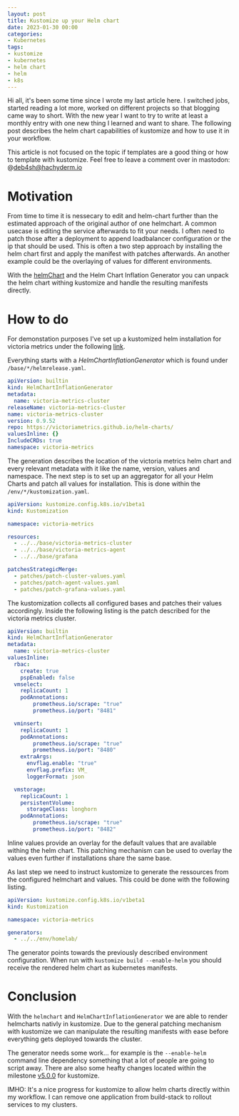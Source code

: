 ```yaml
---
layout: post
title: Kustomize up your Helm chart
date: 2023-01-30 00:00 
categories: 
- Kubernetes
tags:
- kustomize
- kubernetes
- helm chart
- helm
- k8s
---
```


Hi all, 
it's been some time since I wrote my last article here. I switched jobs, started reading a lot more, worked on different projects so that blogging came way to short. 
With the new year I want to try to write at least a monthly entry with one new thing I learned and want to share. 
The following post describes the helm chart capabilities of kustomize and how to use it in your workflow.

This article is not focused on the topic if templates are a good thing or how to template with kustomize. Feel free to leave a comment over in mastodon: @deb4sh@hachyderm.io

# Motivation

From time to time it is nessecary to edit and helm-chart further than the estimated approach of the original author of one helmchart. 
A common usecase is editing the service afterwards to fit your needs. I often need to patch those after a deployment to append loadbalancer configuration or the ip that should be used. This is often a two step approach by installing the helm chart first and apply the manifest with patches afterwards. 
An another example could be the overlaying of values for different environments. 

With the [helmChart](https://github.com/kubernetes-sigs/kustomize/blob/master/examples/chart.md) and the Helm Chart Inflation Generator you can unpack the helm chart withing kustomize and handle the resulting manifests directly.

# How to do

For demonstation purposes I've set up a kustomized helm installation for victoria metrics under the following [link](https://github.com/deB4SH/Kustomize-Victoria-Metrics).

Everything starts with a *HelmChartInflationGenerator* which is found under `/base/*/helmrelease.yaml`.

```yaml
apiVersion: builtin
kind: HelmChartInflationGenerator
metadata:
  name: victoria-metrics-cluster
releaseName: victoria-metrics-cluster
name: victoria-metrics-cluster
version: 0.9.52
repo: https://victoriametrics.github.io/helm-charts/
valuesInline: {}
IncludeCRDs: true
namespace: victoria-metrics
```

The generation describes the location of the victoria metrics helm chart and every relevant metadata with it like the name, version, values and namespace.
The next step is to set up an aggregator for all your Helm Charts and patch all values for installation. 
This is done within the `/env/*/kustomization.yaml`.

```yaml
apiVersion: kustomize.config.k8s.io/v1beta1
kind: Kustomization

namespace: victoria-metrics

resources:
  - ../../base/victoria-metrics-cluster
  - ../../base/victoria-metrics-agent
  - ../../base/grafana

patchesStrategicMerge:
  - patches/patch-cluster-values.yaml
  - patches/patch-agent-values.yaml
  - patches/patch-grafana-values.yaml
```

The kustomization collects all configured bases and patches their values accordingly. 
Inside the following listing is the patch described for the victoria metrics cluster.

```yaml
apiVersion: builtin
kind: HelmChartInflationGenerator
metadata:
  name: victoria-metrics-cluster
valuesInline: 
  rbac:
    create: true
    pspEnabled: false
  vmselect:
    replicaCount: 1
    podAnnotations:
        prometheus.io/scrape: "true"
        prometheus.io/port: "8481"

  vminsert:
    replicaCount: 1
    podAnnotations:
        prometheus.io/scrape: "true"
        prometheus.io/port: "8480"
    extraArgs:
      envflag.enable: "true"
      envflag.prefix: VM_
      loggerFormat: json

  vmstorage:
    replicaCount: 1
    persistentVolume:
      storageClass: longhorn
    podAnnotations:
        prometheus.io/scrape: "true"
        prometheus.io/port: "8482"
```

Inline values provide an overlay for the default values that are available withing the helm chart. 
This patching mechanism can be used to overlay the values even further if installations share the same base. 

As last step we need to instruct kustomize to generate the ressources from the configured helmchart and values.
This could be done with the following listing.

```yaml
apiVersion: kustomize.config.k8s.io/v1beta1
kind: Kustomization

namespace: victoria-metrics

generators:
  - ../../env/homelab/
```

The generator points towards the previously described environment configuration. 
When run with `kustomize build --enable-helm` you should receive the rendered helm chart as kubernetes manifests.

# Conclusion

With the `helmchart` and `HelmChartInflationGenerator` we are able to render helmcharts nativly in kustomize. 
Due to the general patching mechanism with kustomize we can manipulate the resulting manifests with ease before everything gets deployed towards the cluster.

The generator needs some work... for example is the `--enable-helm` command line dependency something that a lot of people are going to script away. 
There are also some heafty changes located within the milestone [v5.0.0](https://github.com/kubernetes-sigs/kustomize/milestone/9) for kustomize.

IMHO: It's a nice progress for kustomize to allow helm charts directly within my workflow. I can remove one application from build-stack to rollout services to my clusters.